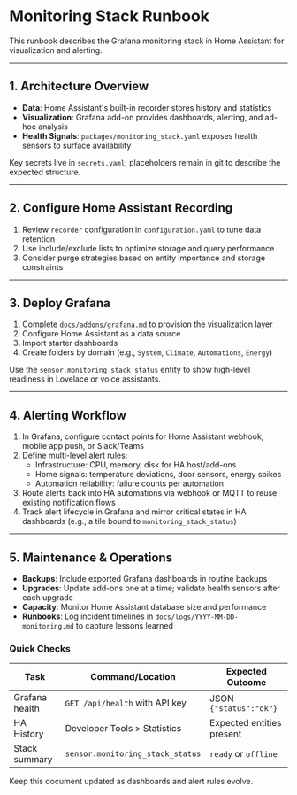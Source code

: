 # Monitoring Stack Runbook

This runbook describes the Grafana monitoring stack in Home Assistant for visualization and alerting.

---

## 1. Architecture Overview
- **Data**: Home Assistant's built-in recorder stores history and statistics
- **Visualization**: Grafana add-on provides dashboards, alerting, and ad-hoc analysis
- **Health Signals**: `packages/monitoring_stack.yaml` exposes health sensors to surface availability

Key secrets live in `secrets.yaml`; placeholders remain in git to describe the expected structure.

---

## 2. Configure Home Assistant Recording
1. Review `recorder` configuration in `configuration.yaml` to tune data retention
2. Use include/exclude lists to optimize storage and query performance
3. Consider purge strategies based on entity importance and storage constraints

---

## 3. Deploy Grafana
1. Complete [`docs/addons/grafana.md`](./addons/grafana.md) to provision the visualization layer
2. Configure Home Assistant as a data source
3. Import starter dashboards
4. Create folders by domain (e.g., `System`, `Climate`, `Automations`, `Energy`)

Use the `sensor.monitoring_stack_status` entity to show high-level readiness in Lovelace or voice assistants.

---

## 4. Alerting Workflow
1. In Grafana, configure contact points for Home Assistant webhook, mobile app push, or Slack/Teams
2. Define multi-level alert rules:
   - Infrastructure: CPU, memory, disk for HA host/add-ons
   - Home signals: temperature deviations, door sensors, energy spikes
   - Automation reliability: failure counts per automation
3. Route alerts back into HA automations via webhook or MQTT to reuse existing notification flows
4. Track alert lifecycle in Grafana and mirror critical states in HA dashboards (e.g., a tile bound to `monitoring_stack_status`)

---

## 5. Maintenance & Operations
- **Backups**: Include exported Grafana dashboards in routine backups
- **Upgrades**: Update add-ons one at a time; validate health sensors after each upgrade
- **Capacity**: Monitor Home Assistant database size and performance
- **Runbooks**: Log incident timelines in `docs/logs/YYYY-MM-DD-monitoring.md` to capture lessons learned

### Quick Checks
| Task | Command/Location | Expected Outcome |
| --- | --- | --- |
| Grafana health | `GET /api/health` with API key | JSON `{"status":"ok"}` |
| HA History | Developer Tools > Statistics | Expected entities present |
| Stack summary | `sensor.monitoring_stack_status` | `ready` or `offline` |

Keep this document updated as dashboards and alert rules evolve.
